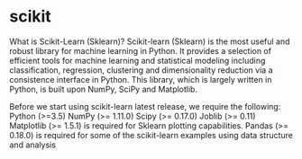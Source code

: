 # scikit

What is Scikit-Learn (Sklearn)?
Scikit-learn (Sklearn) is the most useful and robust library for machine learning in Python. It provides a selection of efficient tools for machine learning and statistical modeling including classification, regression, clustering and dimensionality reduction via a consistence interface in Python. This library, which is largely written in Python, is built upon NumPy, SciPy and Matplotlib.

Before we start using scikit-learn latest release, we require the following:
Python (>=3.5)
NumPy (>= 1.11.0)
Scipy (>= 0.17.0)
Joblib (>= 0.11)
Matplotlib (>= 1.5.1) is required for Sklearn plotting capabilities.
Pandas (>= 0.18.0) is required for some of the scikit-learn examples using data structure and analysis